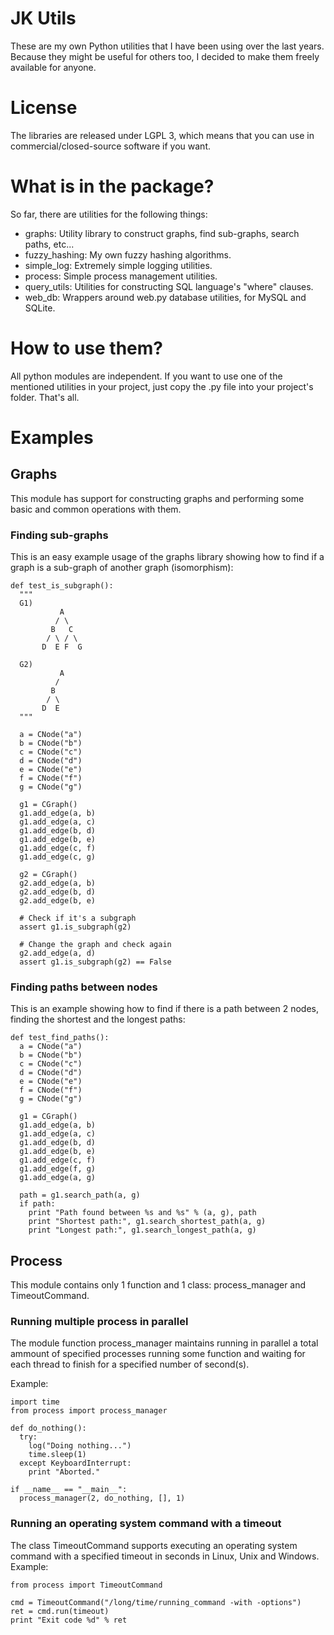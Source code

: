 # JK Utils

These are my own Python utilities that I have been using over the last years. Because they might be useful for others too, I decided to make them freely available for anyone.

# License

The libraries are released under LGPL 3, which means that you can use in commercial/closed-source software if you want.

# What is in the package?

So far, there are utilities for the following things:

  * graphs: Utility library to construct graphs, find sub-graphs, search paths, etc...
  * fuzzy_hashing: My own fuzzy hashing algorithms.
  * simple_log: Extremely simple logging utilities.
  * process: Simple process management utilities.
  * query_utils: Utilities for constructing SQL language's "where" clauses.
  * web_db: Wrappers around web.py database utilities, for MySQL and SQLite.

# How to use them?

All python modules are independent. If you want to use one of the mentioned utilities in your project, just copy the .py file into your project's folder. That's all.

# Examples

## Graphs

This module has support for constructing graphs and performing some basic and common operations with them.

### Finding sub-graphs

This is an easy example usage of the graphs library showing how to find if a graph is a sub-graph of another graph (isomorphism):

```
def test_is_subgraph():
  """
  G1)
           A
          / \
         B   C
        / \ / \
       D  E F  G

  G2)
           A
          / 
         B
        / \
       D  E
  """

  a = CNode("a")
  b = CNode("b")
  c = CNode("c")
  d = CNode("d")
  e = CNode("e")
  f = CNode("f")
  g = CNode("g")

  g1 = CGraph()
  g1.add_edge(a, b)
  g1.add_edge(a, c)
  g1.add_edge(b, d)
  g1.add_edge(b, e)
  g1.add_edge(c, f)
  g1.add_edge(c, g)

  g2 = CGraph()
  g2.add_edge(a, b)
  g2.add_edge(b, d)
  g2.add_edge(b, e)

  # Check if it's a subgraph
  assert g1.is_subgraph(g2) 
  
  # Change the graph and check again
  g2.add_edge(a, d)
  assert g1.is_subgraph(g2) == False
```

### Finding paths between nodes

This is an example showing how to find if there is a path between 2 nodes, finding the shortest and the longest paths:

```
def test_find_paths():
  a = CNode("a")
  b = CNode("b")
  c = CNode("c")
  d = CNode("d")
  e = CNode("e")
  f = CNode("f")
  g = CNode("g")

  g1 = CGraph()
  g1.add_edge(a, b)
  g1.add_edge(a, c)
  g1.add_edge(b, d)
  g1.add_edge(b, e)
  g1.add_edge(c, f)
  g1.add_edge(f, g)
  g1.add_edge(a, g)

  path = g1.search_path(a, g)
  if path:
    print "Path found between %s and %s" % (a, g), path
    print "Shortest path:", g1.search_shortest_path(a, g)
    print "Longest path:", g1.search_longest_path(a, g)

```

## Process

This module contains only 1 function and 1 class: process_manager and TimeoutCommand.

### Running multiple process in parallel

The module function process_manager maintains running in parallel a total ammount of specified processes running some function and waiting for each thread to finish for a specified number of second(s).

Example:

```
import time
from process import process_manager

def do_nothing():
  try:
    log("Doing nothing...")
    time.sleep(1)
  except KeyboardInterrupt:
    print "Aborted."

if __name__ == "__main__":
  process_manager(2, do_nothing, [], 1)

```

### Running an operating system command with a timeout

The class TimeoutCommand supports executing an operating system command with a specified timeout in seconds in Linux, Unix and Windows. Example:

```
from process import TimeoutCommand

cmd = TimeoutCommand("/long/time/running_command -with -options")
ret = cmd.run(timeout)
print "Exit code %d" % ret
```
